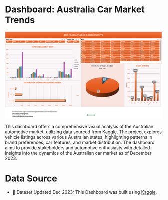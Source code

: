 # Dashboard: Australia Car Market Trends

![Data Analyst Professional](https://github.com/OmarMacPherson/Dashboard-Aus-Car-Market-Trends/blob/main/Figure%201.png)

This dashboard offers a comprehensive visual analysis of the Australian automotive market, utilizing data sourced from Kaggle. The project explores vehicle listings across various Australian states, highlighting patterns in brand preferences, car features, and market distribution. The dashboard aims to provide stakeholders and automotive enthusiasts with detailed insights into the dynamics of the Australian car market as of December 2023.

# Data Source

- 📁 Dataset Updated Dec 2023: This Dashboard was built using [Kaggle](https://www.kaggle.com/datasets/nelgiriyewithana/australian-vehicle-prices/data). 

